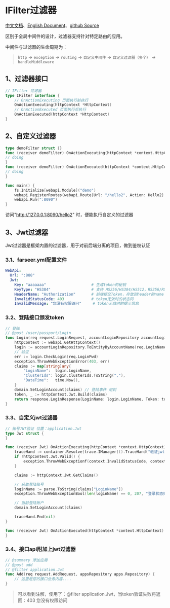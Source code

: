 # IFilter过滤器
[中文文档](https://farseer-go.github.io/doc/)、[English Document](https://farseer-go.github.io/doc/#/en-us/)、[github Source](https://github.com/farseer-go/webapi)

区别于全局中间件的设计，过滤器支持针对特定路由的应用。

中间件与过滤器的生命周期为：

> `http` -> `exception` -> `routing` -> `自定义中间件` -> `自定义过滤器（多个）` -> `handleMiddleware`

## 1、过滤器接口
```go
// IFilter 过滤器
type IFilter interface {
	// OnActionExecuting 页面执行前执行
	OnActionExecuting(httpContext *HttpContext)
	// OnActionExecuted 页面执行后执行
	OnActionExecuted(httpContext *HttpContext)
}
```

## 2、自定义过滤器
```go
type demoFilter struct {}
func (receiver demoFilter) OnActionExecuting(httpContext *context.HttpContext) {
// doing
}
func (receiver demoFilter) OnActionExecuted(httpContext *context.HttpContext) {
// doing
}

func main() {
    fs.Initialize[webapi.Module]("demo")
    webapi.RegisterRoutes(webapi.Route{Url: "/hello2", Action: Hello2}.Filter(demoFilter{}).POST())
    webapi.Run(":8090")
}
```

访问"http://127.0.0.1:8090/hello2" 时，便能执行自定义的过滤器

## 3、Jwt过滤器
Jwt过滤器是框架内置的过滤器，用于对前后端分离的项目，做到鉴权认证

### 3.1、farseer.yml配置文件
```yaml
WebApi:
  Url: ":888"
  Jwt:
    Key: "aaaaaaa"                    # 生成token的秘钥
    KeyType: "HS384"                  # 支持 HS256/HS384/HS512，RS256/RS384/RS512，ES256/ES384/ES512，PS256/PS384/PS512，EdDSA
    HeaderName: "Authorization"       # 前端提交Token，存放到header的name
    InvalidStatusCode: 403            # token无效时的状态码
    InvalidMessage: "您没有权限访问"     # token无效时的提示信息
```

### 3.2、登陆接口颁发token
```go
// 登陆
// @post /user/passport/Login
func Login(req request.LoginRequest, accountLoginRepository accountLogin.Repository) response.LoginResponse {
	httpContext := webapi.GetHttpContext()
	login := accountLoginRepository.ToEntityByAccountName(req.LoginName)
	// 验证
	err := login.CheckLogin(req.LoginPwd)
	exception.ThrowWebExceptionError(403, err)
	claims := map[string]any{
		"LoginName":  login.LoginName,
		"ClusterIds": login.ClusterIds.ToString(","),
		"DateTime":   time.Now(),
	}
	domain.SetLoginAccount(claims) // 登陆事件 用到
	token, _ := httpContext.Jwt.Build(claims)
	return response.LoginResponse{LoginName: login.LoginName, Token: token}
}
```


### 3.3、自定义jwt过滤器
```go
// 账号JWT验证 位置：application.Jwt
type Jwt struct {
}

func (receiver Jwt) OnActionExecuting(httpContext *context.HttpContext) {
	traceHand := container.Resolve[trace.IManager]().TraceHand("验证jwt")
	if !httpContext.Jwt.Valid() {
		exception.ThrowWebExceptionf(context.InvalidStatusCode, context.InvalidMessage)
	}

	claims := httpContext.Jwt.GetClaims()

	// 获取登陆账号
	loginName := parse.ToString(claims["LoginName"])
	exception.ThrowWebExceptionBool(len(loginName) == 0, 207, "登录状态失效")

	// 当前登陆账户
	domain.SetLoginAccount(claims)

	traceHand.End(nil)
}

func (receiver Jwt) OnActionExecuted(httpContext *context.HttpContext) {
}
```

### 3.4、接口api附加上jwt过滤器
```go
// @summary 添加应用
// @post add
// @filter application.Jwt
func Add(req request.AddRequest, appsRepository apps.Repository) {
	// 这里是您的接口业务内容....
}
```

> 可以看到注解，使用了：@filter application.Jwt，当token验证失败将返回：403 您没有权限访问
